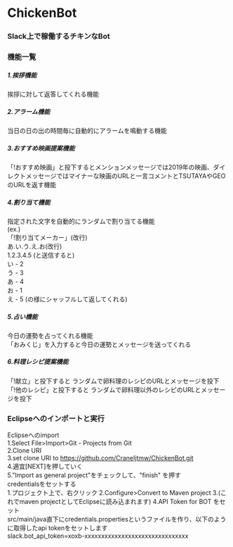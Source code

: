 # ChickenBot  
### Slack上で稼働するチキンなBot    
### 機能一覧    
##### 1.挨拶機能    
挨拶に対して返答してくれる機能    
##### 2.アラーム機能    
当日の日の出の時間毎に自動的にアラームを鳴動する機能    
##### 3.おすすめ映画提案機能    
「!おすすめ映画」と投下するとメンションメッセージでは2019年の映画、ダイレクトメッセージではマイナーな映画のURLと一言コメントとTSUTAYAやGEOのURLを返す機能    
##### 4.割り当て機能     
指定された文字を自動的にランダムで割り当てる機能    
(ex.)  
「!割り当てメーカー」(改行)    
あ.い.う.え.お(改行)    
1.2.3.4.5 (と送信すると)    
い - 2    
う - 3    
あ - 4    
お - 1    
え - 5 (の様にシャッフルして返してくれる)    
##### 5.占い機能    
今日の運勢を占ってくれる機能    
「おみくじ」を入力すると今日の運勢とメッセージを送ってくれる    
##### 6.料理レシピ提案機能    
「!献立」と投下すると ランダムで卵料理のレシピのURLとメッセージを投下    
「!他のレシピ」と投下すると ランダムで卵料理以外のレシピのURLとメッセージを投下    
### Eclipseへのインポートと実行    
Eclipseへのimport    
1.Select File>Import>Git - Projects from Git    
2.Clone URI    
3.set clone URI to https://github.com/CraneIjtmw/ChickenBot.git    
4.適宜[NEXT]を押していく    
5."Import as general project"をチェックして、"finish" を押す    
credentialsをセットする    
1.プロジェクト上で、右クリック 2.Configure>Convert to Maven project 3.(これでmaven projectとしてEclipseに読み込まれます) 4.API Token for BOT をセット    
src/main/java直下にcredentials.propertiesというファイルを作り、以下のように取得したapi tokenをセットします    
slack.bot_api_token=xoxb-xxxxxxxxxxxxxxxxxxxxxxxxxxxxxxx    
